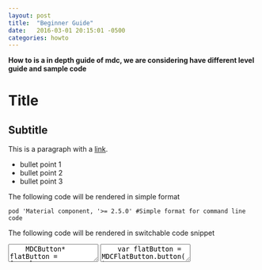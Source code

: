 ```yaml
---
layout: post
title:  "Beginner Guide"
date:   2016-03-01 20:15:01 -0500
categories: howto
---
```

**How to is a in depth guide of mdc, we are considering have different level guide and sample code**

# Title

## Subtitle

This is a paragraph with a [link](http://www.google.com).

- bullet point 1
- bullet point 2
- bullet point 3


The following code will be rendered in simple format

```
pod 'Material component, '>= 2.5.0' #Simple format for command line code
```

The following code will be rendered in switchable code snippet

<div class="material-code-render">
  <textarea data-mode="text/x-objectivec" data-language="Objective-C">
    MDCButton* flatButton = [MDCFlatButton button];
    [flatButton setTitle:@"Tap Me" forState:UIControlStateNormal];
    [flatButton addTarget:self action:@selector(tap:) forControlEvents:UIControlEventTouchUpInside];
    [self.view addSubView:flatButton];
  </textarea>
  <textarea data-mode="text/x-swift" data-language="Swift">
    var flatButton = MDCFlatButton.button()
    flatButton.setTitle("Tap Me", forState: .Normal)
    flatButton.addTarget(self, action: "tap:", forControlEvents: .TouchUpInside)
    self.view.addSubview(flatButton)
  </textarea>
</div>
